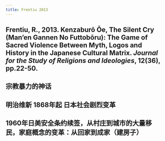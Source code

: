 ```yaml
---
title: Frentiu 2013
---
```


## Frentiu, R., 2013. Kenzaburō Ōe, The Silent Cry (Man’en Gannen No Futtobōru): The Game of Sacred Violence Between Myth, Logos and History in the Japanese Cultural Matrix. _Journal for the Study of Religions and Ideologies_, 12(36), pp.22-50.
## 宗教暴力的神话
## 明治维新 1868年起 日本社会剧烈变革
## 1960年日美安全条约续签，从村庄到城市的大量移民，家庭概念的变革：从回家到成家（建房子）
##
